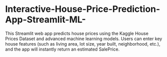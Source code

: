 # Interactive-House-Price-Prediction-App-Streamlit-ML-
This Streamlit web app predicts house prices using the Kaggle House Prices Dataset and advanced machine learning models. Users can enter key house features (such as living area, lot size, year built, neighborhood, etc.), and the app will instantly return an estimated SalePrice.
